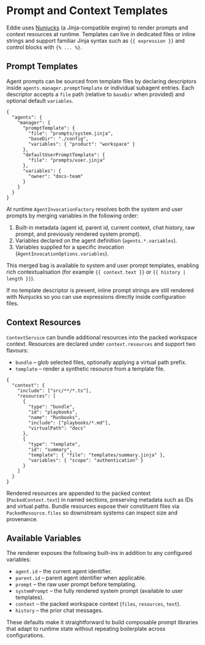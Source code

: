 # Prompt and Context Templates

Eddie uses [Nunjucks](https://mozilla.github.io/nunjucks/) (a Jinja-compatible
engine) to render prompts and context resources at runtime. Templates can live in
dedicated files or inline strings and support familiar Jinja syntax such as
`{{ expression }}` and control blocks with `{% ... %}`.

## Prompt Templates

Agent prompts can be sourced from template files by declaring descriptors inside
`agents.manager.promptTemplate` or individual subagent entries. Each descriptor
accepts a `file` path (relative to `baseDir` when provided) and optional default
`variables`.

```jsonc
{
  "agents": {
    "manager": {
      "promptTemplate": {
        "file": "prompts/system.jinja",
        "baseDir": "./config",
        "variables": { "product": "workspace" }
      },
      "defaultUserPromptTemplate": {
        "file": "prompts/user.jinja"
      },
      "variables": {
        "owner": "docs-team"
      }
    }
  }
}
```

At runtime `AgentInvocationFactory` resolves both the system and user prompts by
merging variables in the following order:

1. Built-in metadata (agent id, parent id, current context, chat history, raw
   prompt, and previously rendered system prompt).
2. Variables declared on the agent definition (`agents.*.variables`).
3. Variables supplied for a specific invocation (`AgentInvocationOptions.variables`).

This merged bag is available to system and user prompt templates, enabling rich
contextualisation (for example `{{ context.text }}` or `{{ history | length }}`).

If no template descriptor is present, inline prompt strings are still rendered
with Nunjucks so you can use expressions directly inside configuration files.

## Context Resources

`ContextService` can bundle additional resources into the packed workspace
context. Resources are declared under `context.resources` and support two
flavours:

- `bundle` – glob selected files, optionally applying a virtual path prefix.
- `template` – render a synthetic resource from a template file.

```jsonc
{
  "context": {
    "include": ["src/**/*.ts"],
    "resources": [
      {
        "type": "bundle",
        "id": "playbooks",
        "name": "Runbooks",
        "include": ["playbooks/*.md"],
        "virtualPath": "docs"
      },
      {
        "type": "template",
        "id": "summary",
        "template": { "file": "templates/summary.jinja" },
        "variables": { "scope": "authentication" }
      }
    ]
  }
}
```

Rendered resources are appended to the packed context (`PackedContext.text`) in
named sections, preserving metadata such as IDs and virtual paths. Bundle
resources expose their constituent files via `PackedResource.files` so downstream
systems can inspect size and provenance.

## Available Variables

The renderer exposes the following built-ins in addition to any configured
variables:

- `agent.id` – the current agent identifier.
- `parent.id` – parent agent identifier when applicable.
- `prompt` – the raw user prompt before templating.
- `systemPrompt` – the fully rendered system prompt (available to user templates).
- `context` – the packed workspace context (`files`, `resources`, `text`).
- `history` – the prior chat messages.

These defaults make it straightforward to build composable prompt libraries that
adapt to runtime state without repeating boilerplate across configurations.
